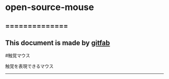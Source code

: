 # open-source-mouse
## ============== 
This document is made by [gitfab](http://gitfab.org)
---
#触覚マウス

触覚を表現できるマウス

---
